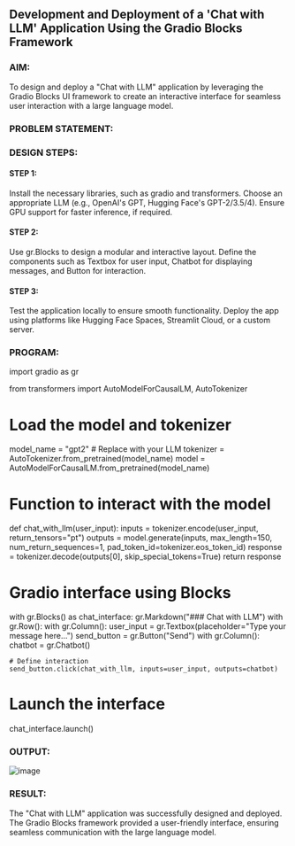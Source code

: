## Development and Deployment of a 'Chat with LLM' Application Using the Gradio Blocks Framework

### AIM:
To design and deploy a "Chat with LLM" application by leveraging the Gradio Blocks UI framework to create an interactive interface for seamless user interaction with a large language model.

### PROBLEM STATEMENT:



### DESIGN STEPS:

#### STEP 1:
Install the necessary libraries, such as gradio and transformers.
Choose an appropriate LLM (e.g., OpenAI's GPT, Hugging Face's GPT-2/3.5/4).
Ensure GPU support for faster inference, if required.



#### STEP 2:

Use gr.Blocks to design a modular and interactive layout.
Define the components such as Textbox for user input, Chatbot for displaying messages, and Button for interaction.

#### STEP 3:

Test the application locally to ensure smooth functionality.
Deploy the app using platforms like Hugging Face Spaces, Streamlit Cloud, or a custom server.

### PROGRAM:

import gradio as gr

from transformers import AutoModelForCausalLM, AutoTokenizer

# Load the model and tokenizer

model_name = "gpt2"  # Replace with your LLM
tokenizer = AutoTokenizer.from_pretrained(model_name)
model = AutoModelForCausalLM.from_pretrained(model_name)


# Function to interact with the model

def chat_with_llm(user_input):
    inputs = tokenizer.encode(user_input, return_tensors="pt")
    outputs = model.generate(inputs, max_length=150, num_return_sequences=1, pad_token_id=tokenizer.eos_token_id)
    response = tokenizer.decode(outputs[0], skip_special_tokens=True)
    return response


# Gradio interface using Blocks
with gr.Blocks() as chat_interface:
    gr.Markdown("### Chat with LLM")
    with gr.Row():
        with gr.Column():
            user_input = gr.Textbox(placeholder="Type your message here...")
            send_button = gr.Button("Send")
        with gr.Column():
            chatbot = gr.Chatbot()
    
    # Define interaction
    send_button.click(chat_with_llm, inputs=user_input, outputs=chatbot)

    
# Launch the interface
chat_interface.launch()

### OUTPUT:

![image](https://github.com/user-attachments/assets/f986e210-f211-45bf-8208-3afcf42c5063)

### RESULT:

The "Chat with LLM" application was successfully designed and deployed. The Gradio Blocks framework provided a user-friendly interface, ensuring seamless communication with the large language model.
